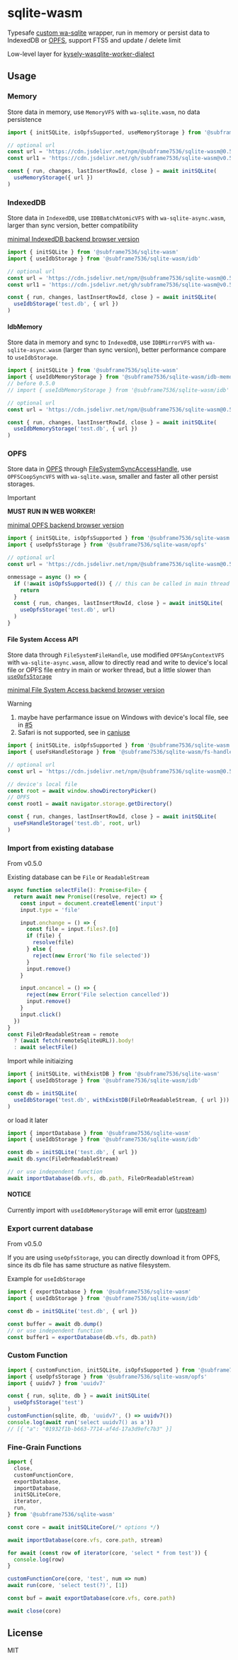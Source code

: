 # sqlite-wasm

Typesafe [custom wa-sqlite](https://github.com/subframe7536/sqwab) wrapper, run in memory or persist data to IndexedDB or [OPFS](https://developer.mozilla.org/en-US/docs/Web/API/File_System_API/Origin_private_file_system), support FTS5 and update / delete limit

Low-level layer for [kysely-wasqlite-worker-dialect](https://github.com/subframe7536/kysely-sqlite-tools/tree/master/packages/dialect-wasqlite-worker)

## Usage

### Memory

Store data in memory, use `MemoryVFS` with `wa-sqlite.wasm`, no data persistence

```ts
import { initSQLite, isOpfsSupported, useMemoryStorage } from '@subframe7536/sqlite-wasm'

// optional url
const url = 'https://cdn.jsdelivr.net/npm/@subframe7536/sqlite-wasm@0.5.0/wa-sqlite.wasm'
const url1 = 'https://cdn.jsdelivr.net/gh/subframe7536/sqlite-wasm@v0.5.0/wa-sqlite-fts5/wa-sqlite.wasm'

const { run, changes, lastInsertRowId, close } = await initSQLite(
  useMemoryStorage({ url })
)
```

### IndexedDB

Store data in `IndexedDB`, use `IDBBatchAtomicVFS` with `wa-sqlite-async.wasm`, larger than sync version, better compatibility

[minimal IndexedDB backend browser version](https://caniuse.com/mdn-api_lockmanager)

```ts
import { initSQLite } from '@subframe7536/sqlite-wasm'
import { useIdbStorage } from '@subframe7536/sqlite-wasm/idb'

// optional url
const url = 'https://cdn.jsdelivr.net/npm/@subframe7536/sqlite-wasm@0.5.0/wa-sqlite-async.wasm'
const url1 = 'https://cdn.jsdelivr.net/gh/subframe7536/sqlite-wasm@v0.5.0/wa-sqlite-fts5/wa-sqlite-async.wasm'

const { run, changes, lastInsertRowId, close } = await initSQLite(
  useIdbStorage('test.db', { url })
)
```

#### IdbMemory

Store data in memory and sync to `IndexedDB`, use `IDBMirrorVFS` with `wa-sqlite-async.wasm` (larger than sync version), better performance compare to `useIdbStorage`.

```ts
import { initSQLite } from '@subframe7536/sqlite-wasm'
import { useIdbMemoryStorage } from '@subframe7536/sqlite-wasm/idb-memory'
// before 0.5.0
// import { useIdbMemoryStorage } from '@subframe7536/sqlite-wasm/idb'

// optional url
const url = 'https://cdn.jsdelivr.net/npm/@subframe7536/sqlite-wasm@0.5.0/dist/wa-sqlite-async.wasm'

const { run, changes, lastInsertRowId, close } = await initSQLite(
  useIdbMemoryStorage('test.db', { url })
)
```

### OPFS

Store data in [OPFS](https://developer.mozilla.org/en-US/docs/Web/API/File_System_API/Origin_private_file_system) through [FileSystemSyncAccessHandle](https://developer.mozilla.org/en-US/docs/Web/API/FileSystemSyncAccessHandle), use `OPFSCoopSyncVFS` with `wa-sqlite.wasm`, smaller and faster all other persist storages.

> [!important]
> **MUST RUN IN WEB WORKER!**

[minimal OPFS backend browser version](https://caniuse.com/mdn-api_filesystemsyncaccesshandle)

```ts
import { initSQLite, isOpfsSupported } from '@subframe7536/sqlite-wasm'
import { useOpfsStorage } from '@subframe7536/sqlite-wasm/opfs'

// optional url
const url = 'https://cdn.jsdelivr.net/npm/@subframe7536/sqlite-wasm@0.5.0/dist/wa-sqlite.wasm'

onmessage = async () => {
  if (!await isOpfsSupported()) { // this can be called in main thread
    return
  }
  const { run, changes, lastInsertRowId, close } = await initSQLite(
    useOpfsStorage('test.db', url)
  )
}
```

#### File System Access API

Store data through `FileSystemFileHandle`, use modified `OPFSAnyContextVFS` with `wa-sqlite-async.wasm`, allow to directly read and write to device's local file or OPFS file entry in main or worker thread, but a little slower than [`useOpfsStorage`](#opfs)

[minimal File System Access backend browser version](https://caniuse.com/mdn-api_filesystemhandle)

> [!warning]
> 1. maybe have perfarmance issue on Windows with device's local file, see in [#5](https://github.com/subframe7536/sqlite-wasm/pull/5)
> 2. Safari is not supported, see in [caniuse](https://caniuse.com/mdn-api_filesystemwritablefilestream)

```ts
import { initSQLite, isOpfsSupported } from '@subframe7536/sqlite-wasm'
import { useFsHandleStorage } from '@subframe7536/sqlite-wasm/fs-handle'

// optional url
const url = 'https://cdn.jsdelivr.net/npm/@subframe7536/sqlite-wasm@0.5.0/dist/wa-sqlite-async.wasm'

// device's local file
const root = await window.showDirectoryPicker()
// OPFS
const root1 = await navigator.storage.getDirectory()

const { run, changes, lastInsertRowId, close } = await initSQLite(
  useFsHandleStorage('test.db', root, url)
)
```

### Import from existing database

From v0.5.0

Existing database can be `File` or `ReadableStream`

```ts
async function selectFile(): Promise<File> {
  return await new Promise((resolve, reject) => {
    const input = document.createElement('input')
    input.type = 'file'

    input.onchange = () => {
      const file = input.files?.[0]
      if (file) {
        resolve(file)
      } else {
        reject(new Error('No file selected'))
      }
      input.remove()
    }

    input.oncancel = () => {
      reject(new Error('File selection cancelled'))
      input.remove()
    }
    input.click()
  })
}
const FileOrReadableStream = remote
  ? (await fetch(remoteSqliteURL)).body!
  : await selectFile()
```

Import while initiaizing

```ts
import { initSQLite, withExistDB } from '@subframe7536/sqlite-wasm'
import { useIdbStorage } from '@subframe7536/sqlite-wasm/idb'

const db = initSQLite(
  useIdbStorage('test.db', withExistDB(FileOrReadableStream, { url }))
)
```

or load it later

```ts
import { importDatabase } from '@subframe7536/sqlite-wasm'
import { useIdbStorage } from '@subframe7536/sqlite-wasm/idb'

const db = initSQLite('test.db', { url })
await db.sync(FileOrReadableStream)

// or use independent function
await importDatabase(db.vfs, db.path, FileOrReadableStream)
```

#### NOTICE

Currently import with `useIdbMemoryStorage` will emit error ([upstream](https://github.com/rhashimoto/wa-sqlite/discussions/232))

### Export current database

From v0.5.0

If you are using `useOpfsStorage`, you can directly download it from OPFS, since its db file has same structure as native filesystem.

Example for `useIdbStorage`

```ts
import { exportDatabase } from '@subframe7536/sqlite-wasm'
import { useIdbStorage } from '@subframe7536/sqlite-wasm/idb'

const db = initSQLite('test.db', { url })

const buffer = await db.dump()
// or use independent function
const buffer1 = exportDatabase(db.vfs, db.path)
```

### Custom Function

```ts
import { customFunction, initSQLite, isOpfsSupported } from '@subframe7536/sqlite-wasm'
import { useOpfsStorage } from '@subframe7536/sqlite-wasm/opfs'
import { uuidv7 } from 'uuidv7'

const { run, sqlite, db } = await initSQLite(
  useOpfsStorage('test')
)
customFunction(sqlite, db, 'uuidv7', () => uuidv7())
console.log(await run('select uuidv7() as a'))
// [{ "a": "01932f1b-b663-7714-af4d-17a3d9efc7b3" }]
```

### Fine-Grain Functions

```ts
import {
  close,
  customFunctionCore,
  exportDatabase,
  importDatabase,
  initSQLiteCore,
  iterator,
  run,
} from '@subframe7536/sqlite-wasm'

const core = await initSQLiteCore(/* options */)

await importDatabase(core.vfs, core.path, stream)

for await (const row of iterator(core, 'select * from test')) {
  console.log(row)
}

customFunctionCore(core, 'test', num => num)
await run(core, 'select test(?)', [1])

const buf = await exportDatabase(core.vfs, core.path)

await close(core)
```

## License

MIT
